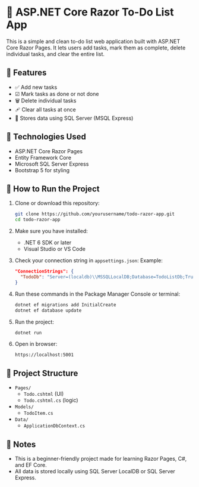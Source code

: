 # 📝 ASP.NET Core Razor To-Do List App

This is a simple and clean to-do list web application built with ASP.NET Core Razor Pages. It lets users add tasks, mark them as complete, delete individual tasks, and clear the entire list.

## 🌟 Features

- ✅ Add new tasks
- ☑ Mark tasks as done or not done
- 🗑 Delete individual tasks
- 🩹 Clear all tasks at once
- 📂 Stores data using SQL Server (MSQL Express)

## 🚀 Technologies Used

- ASP.NET Core Razor Pages
- Entity Framework Core
- Microsoft SQL Server Express
- Bootstrap 5 for styling

## 💠 How to Run the Project

1. Clone or download this repository:
   ```bash
   git clone https://github.com/yourusername/todo-razor-app.git
   cd todo-razor-app
   ```
   
2. Make sure you have installed:
   - .NET 6 SDK or later
   - Visual Studio or VS Code

3. Check your connection string in `appsettings.json`:
   Example:
   ```json
   "ConnectionStrings": {
     "TodoDb": "Server=(localdb)\\MSSQLLocalDB;Database=TodoListDb;Trusted_Connection=True;"
   }
   ```

4. Run these commands in the Package Manager Console or terminal:
   ```bash
   dotnet ef migrations add InitialCreate
   dotnet ef database update
   ```

5. Run the project:
   ```bash
   dotnet run
   ```

6. Open in browser:
   ```
   https://localhost:5001
   ```

## 📁 Project Structure

- `Pages/`
  - `Todo.cshtml` (UI)
  - `Todo.cshtml.cs` (logic)
- `Models/`
  - `TodoItem.cs`
- `Data/`
  - `ApplicationDbContext.cs`

## 📌 Notes

- This is a beginner-friendly project made for learning Razor Pages, C#, and EF Core.
- All data is stored locally using SQL Server LocalDB or SQL Server Express.
